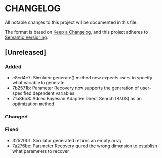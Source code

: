 # CHANGELOG


All notable changes to this project will be documented in this file.

The format is based on [Keep a Changelog](https://keepachangelog.com/en/1.1.0/),
and this project adheres to [Semantic Versioning](https://semver.org/spec/v2.0.0.html).

## [Unreleased]

### Added

- c8cd4c7: Simulator.generate() method now expects users to specify what variable to generate
- 7b2571b: Parameter Recovery now supports the generation of user-specified dependent variables
- 71a86b8: Added Bayesian Adaptive Direct Search (BADS) as an optimization method

### Changed

### Fixed

- 3252001: Simulator generated returns an empty array
- 7a276be: Parameter Recovery quired the wrong dimension to establish what parameters to recover